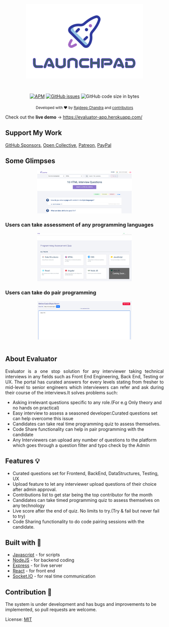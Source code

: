 <p align="center">
  <a href="https://evaluator-app.herokuapp.com/"><img src="https://github.com/Rajdeepc/evaluator/blob/master/github/launchpad.png?raw=true" alt="teleport logo"></a>
</p><br>

<p align="center"><a href="https://github.com/Rajdeepc/evaluator/blob/master/LICENSE.md"><img alt="APM" src="https://img.shields.io/apm/l/react"></a> <a href="https://github.com/Rajdeepc/evaluator/issues"><img alt="GitHub issues" src="https://img.shields.io/github/issues/Rajdeepc/evaluator"></a> <img alt="GitHub code size in bytes" src="https://img.shields.io/github/languages/code-size/Rajdeepc/evaluator">
</p>



<p align="center">
  <sub>Developed with ❤︎ by
    <a href="https://github.com/Rajdeepc">Rajdeep Chandra</a> and
    <a href="https://github.com/Rajdeepc/rtcode/graphs/contributors">contributors</a>
  </sub>
</p>


Check out the **live demo** -> https://evaluator-app.herokuapp.com/

 ## Support My Work


[GitHub Sponsors](https://github.com/sponsors/Rajdeepc), 
[Open Collective](https://opencollective.com/rajdeep-chandra), 
[Patreon](https://www.patreon.com/chandraraj), 
[PayPal](https://www.paypal.me/RajdeepC)

## Some Glimpses

<div align="center">
  <a href="https://evaluator-app.herokuapp.com/"><img src="https://github.com/Rajdeepc/evaluator/blob/master/github/dashboard.png?raw=true" alt="evaluator-dashboard" width="300"></a>
</div>

### Users can take assessment of any programming languages
<div align="center">
  <a href="https://evaluator-app.herokuapp.com/quiz"><img src="https://github.com/Rajdeepc/evaluator/blob/master/github/quiz.png?raw=true" alt="evaluator-quiz" width="300"></a>
</div>

### Users can take do pair programming
<div align="center">
  <a href="https://evaluator-app.herokuapp.com/"><img src="https://github.com/Rajdeepc/evaluator/blob/master/github/codeshare.png?raw=true" alt="evaluator-quiz" width="300"></a>
</div>



<br>

## About Evaluator

<p style="text-align: justify">Evaluator is a one stop solution for any interviewer taking technical interviews in any fields such as Front End Engineering, Back End, Testing or UX. The portal has curated answers for every levels stating from fresher to mid-level to senior engineers which interviewers can refer and ask during their course of the interviews.It solves problems such:<p>
 
  * Asking irrelevant questions specific to any role.(For e.g Only theory and no hands on practical)
  * Easy interview to assess a seasoned developer.Curated questions set can help overcome this issue
  * Candidates can take real time programming quiz to assess themselves.
  * Code Share functionality can help in pair programming with the candidate
  * Any Interviewers can upload any number of questions to the platform which goes through a question filter and typo check by the Admin
 


## Features 💡

- Curated questions set for Frontend, BackEnd, DataStructures, Testing, UX
- Upload feature to let any interviewer upload questions of their choice after admin approval.
- Contributions list to get star being the top contributor for the month
- Candidates can take timed programming quiz to assess themselves on any technology
- Live score after the end of quiz. No limits to try.(Try & fail but never fail to try)
- Code Sharing functionality to do code pairing sessions with the candidate.

## Built with 🔧

- [Javascript](https://developer.mozilla.org/en/JavaScript) - for scripts
- [NodeJS](https://nodejs.org/en/) - for backend coding
- [Express](https://github.com/express) - for live server
- [React](https://github.com/React) - for front end
- [Socket.IO](https://github.com/socketio/socket.io) - for real time communication

## Contribution 🥰

The system is under development and has bugs and improvements to be implemented, so pull requests are welcome.

License:
[MIT](https://choosealicense.com/licenses/mit/)
